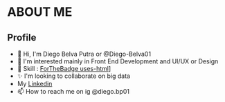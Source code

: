 # ABOUT ME
## Profile

- 👋 Hi, I'm Diego Belva Putra or @Diego-Belva01
- 👀 I'm interested mainly in Front End Development and UI/UX or Design
- 🌱 Skill : [ForTheBadge uses-html](http://ForTheBadge.com/images/badges/uses-html.svg)]
- ✨  I'm looking to collaborate on big data
- My [Linkedin](https://www.linkedin.com/in/diegobelvaputra/)
- 📫 How to reach me on ig @diego.bp01
